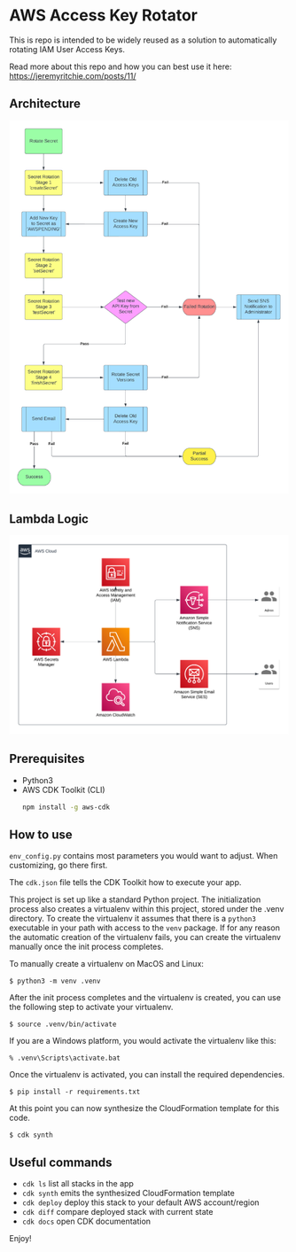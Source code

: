 # AWS Access Key Rotator

This is repo is intended to be widely reused as a solution to automatically rotating IAM User Access Keys.

Read more about this repo and how you can best use it here: https://jeremyritchie.com/posts/11/

## Architecture

![](/Secret-Rotation.png?raw=true)

## Lambda Logic

![](/secrets-manager-rotation-architecture.png?raw=true)

## Prerequisites

* Python3
* AWS CDK Toolkit (CLI)
  ```sh
  npm install -g aws-cdk
  ```

## How to use

`env_config.py` contains most parameters you would want to adjust. When customizing, go there first.


The `cdk.json` file tells the CDK Toolkit how to execute your app.

This project is set up like a standard Python project.  The initialization process also creates
a virtualenv within this project, stored under the .venv directory.  To create the virtualenv
it assumes that there is a `python3` executable in your path with access to the `venv` package.
If for any reason the automatic creation of the virtualenv fails, you can create the virtualenv
manually once the init process completes.

To manually create a virtualenv on MacOS and Linux:

```
$ python3 -m venv .venv
```

After the init process completes and the virtualenv is created, you can use the following
step to activate your virtualenv.

```
$ source .venv/bin/activate
```

If you are a Windows platform, you would activate the virtualenv like this:

```
% .venv\Scripts\activate.bat
```

Once the virtualenv is activated, you can install the required dependencies.

```
$ pip install -r requirements.txt
```

At this point you can now synthesize the CloudFormation template for this code.

```
$ cdk synth
```

## Useful commands

 * `cdk ls`          list all stacks in the app
 * `cdk synth`       emits the synthesized CloudFormation template
 * `cdk deploy`      deploy this stack to your default AWS account/region
 * `cdk diff`        compare deployed stack with current state
 * `cdk docs`        open CDK documentation

Enjoy!
